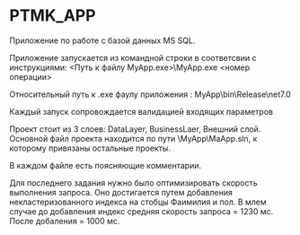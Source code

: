 # PTMK_APP

Приложение по работе с базой данных MS SQL.

Приложение запускается из командной строки в соответсвии с инструкциями:
<Путь к файлу MyApp.exe>\MyApp.exe <номер операции>

Относительный путь к .exe фаулу приложения : MyApp\bin\Release\net7.0

Каждый запуск сопровождается валидацией входящих параметров

Проект стоит из 3 слоев: DataLayer, BusinessLaer, Внешний слой. Основной файл проекта находится по пути \MyApp\MaApp.sln, к которому привязаны остальные проекты.

В каждом файле есть поясняющие комментарии.

Для последнего задания нужно было оптимизировать скорость выполнения запроса. Оно достигается путем добавления 
некластеризованного индекса на стобцы Фаимилия и пол. В млем случае до добавления индекс средняя скорость запроса = 1230 мс.
После добаления = 1000 мс.

